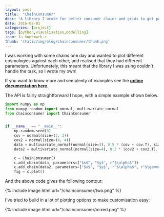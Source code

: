 ```yaml
---
layout: post
title:  "ChainConsumer"
desc: "A library I wrote for better consumer chains and grids to get parameter summaries."
date: 2016-08-01
categories: [project]
tags: [python,visualisation,modelling]
icon: fa-bookmark-o
thumb: 'static/img/blog/chainconsumer/thumb.png'
---
```


I was working with some chains one day and wanted to plot different cosmologies
against each other, and realised that they had different parameters. Unfortunately,
this meant that the library I was using couldn't handle the task, so I wrote my own!

If you want to know more and see plenty of examples see the 
[**online documentation here**](https://samreay.github.io/ChainConsumer/).
 
The API is fairly straightforward I hope, with a simple example shown below.

``` python
import numpy as np
from numpy.random import normal, multivariate_normal
from chainconsumer import ChainConsumer


if __name__ == "__main__":
    np.random.seed(0)
    cov = normal(size=(3, 3))
    cov2 = normal(size=(4, 4))
    data = multivariate_normal(normal(size=3), 0.5 * (cov + cov.T), size=100000)
    data2 = multivariate_normal(normal(size=4), 0.5 * (cov2 + cov2.T), size=100000)

    c = ChainConsumer()
    c.add_chain(data, parameters=["$x$", "$y$", r"$\alpha$"])
    c.add_chain(data2, parameters=["$x$", "$y$", r"$\alpha$", r"$\gamma$"])
    fig = c.plot()
```

And the above code gives the following contour:

{% include image.html url="/chainconsumer/two.png"  %}

I've tried to build in a lot of plotting options to make customisation
easy:

{% include image.html url="/chainconsumer/mixed.png"  %}
